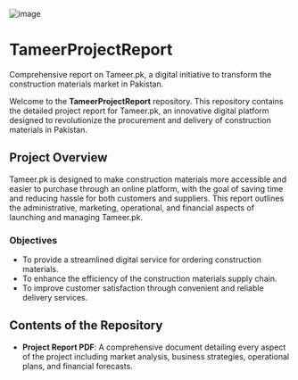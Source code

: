 ![image](https://github.com/FaizanPervaz/TameerProjectReport/assets/121532370/754e9af9-fc5e-447f-bf87-3d869657c662)

# TameerProjectReport
Comprehensive report on Tameer.pk, a digital initiative to transform the construction materials market in Pakistan.

Welcome to the **TameerProjectReport** repository. This repository contains the detailed project report for Tameer.pk, an innovative digital platform designed to revolutionize the procurement and delivery of construction materials in Pakistan.

## Project Overview

Tameer.pk is designed to make construction materials more accessible and easier to purchase through an online platform, with the goal of saving time and reducing hassle for both customers and suppliers. This report outlines the administrative, marketing, operational, and financial aspects of launching and managing Tameer.pk.

### Objectives

- To provide a streamlined digital service for ordering construction materials.
- To enhance the efficiency of the construction materials supply chain.
- To improve customer satisfaction through convenient and reliable delivery services.

## Contents of the Repository

- **Project Report PDF**: A comprehensive document detailing every aspect of the project including market analysis, business strategies, operational plans, and financial forecasts.
